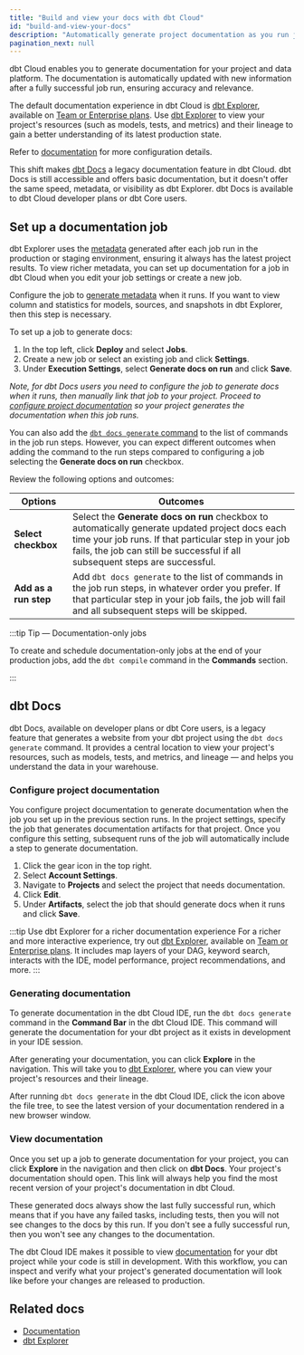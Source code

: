 ```yaml
---
title: "Build and view your docs with dbt Cloud"
id: "build-and-view-your-docs"
description: "Automatically generate project documentation as you run jobs."
pagination_next: null
---
```


dbt Cloud enables you to generate documentation for your project and data platform. The documentation is automatically updated with new information after a fully successful job run, ensuring accuracy and relevance.

The default documentation experience in dbt Cloud is [dbt Explorer](/docs/collaborate/explore-projects), available on [Team or Enterprise plans](https://www.getdbt.com/pricing/). Use [dbt Explorer](/docs/collaborate/explore-projects) to view your project's resources (such as models, tests, and metrics) and their lineage to gain a better understanding of its latest production state.

Refer to [documentation](/docs/build/documentation) for more configuration details.

This shift makes [dbt Docs](#dbt-docs) a legacy documentation feature in dbt Cloud. dbt Docs is still accessible and offers basic documentation, but it doesn't offer the same speed, metadata, or visibility as dbt Explorer. dbt Docs is available to dbt Cloud developer plans or dbt Core users.

## Set up a documentation job

dbt Explorer uses the [metadata](/docs/collaborate/explore-projects#generate-metadata) generated after each job run in the production or staging environment, ensuring it always has the latest project results. To view richer metadata, you can set up documentation for a job in dbt Cloud when you edit your job settings or create a new job.

Configure the job to [generate metadata](/docs/collaborate/explore-projects#generate-metadata) when it runs. If you want to view column and statistics for models, sources, and snapshots in dbt Explorer, then this step is necessary.

To set up a job to generate docs:

1. In the top left, click **Deploy** and select **Jobs**.
2. Create a new job or select an existing job and click **Settings**.
3. Under **Execution Settings**, select **Generate docs on run** and click **Save**.
   <Lightbox src="/img/docs/dbt-cloud/using-dbt-cloud/documentation-job-execution-settings.png" width="65%" title="Setting up a job to generate documentation"/>

*Note, for dbt Docs users you need to configure the job to generate docs when it runs, then manually link that job to your project. Proceed to [configure project documentation](#configure-project-documentation) so your project generates the documentation when this job runs.*

You can also add the [`dbt docs generate` command](/reference/commands/cmd-docs) to the list of commands in the job run steps. However, you can expect different outcomes when adding the command to the run steps compared to configuring a job selecting the **Generate docs on run** checkbox. 

Review the following options and outcomes:

| Options | Outcomes |
|--------| ------- |
| **Select checkbox** | Select the **Generate docs on run** checkbox to automatically generate updated project docs each time your job runs. If that particular step in your job fails, the job can still be successful if all subsequent steps are successful. |
| **Add as a run step** | Add `dbt docs generate` to the list of commands in the job run steps, in whatever order you prefer. If that particular step in your job fails, the job will fail and all subsequent steps will be skipped.   |

:::tip Tip &mdash; Documentation-only jobs 

To create and schedule documentation-only jobs at the end of your production jobs, add the `dbt compile` command in the **Commands** section.

:::

## dbt Docs

dbt Docs, available on developer plans or dbt Core users, is a legacy feature that generates a website from your dbt project using the `dbt docs generate` command. It provides a central location to view your project's resources, such as models, tests, and metrics, and lineage  &mdash; and helps you understand the data in your warehouse.

### Configure project documentation

You configure project documentation to generate documentation when the job you set up in the previous section runs. In the project settings, specify the job that generates documentation artifacts for that project. Once you configure this setting, subsequent runs of the job will automatically include a step to generate documentation.

1. Click the gear icon in the top right.
2. Select **Account Settings**.
3. Navigate to **Projects** and select the project that needs documentation.
4. Click **Edit**.
5. Under **Artifacts**, select the job that should generate docs when it runs and click **Save**.
   <Lightbox src="/img/docs/dbt-cloud/using-dbt-cloud/documentation-project-details.png" width="55%" title="Configuring project documentation"/>

:::tip Use dbt Explorer for a richer documentation experience
For a  richer and more interactive experience, try out [dbt Explorer](/docs/collaborate/explore-projects), available on [Team or Enterprise plans](https://www.getdbt.com/pricing/). It includes map layers of your DAG, keyword search, interacts with the IDE, model performance, project recommendations, and more.
:::

### Generating documentation

To generate documentation in the dbt Cloud IDE, run the `dbt docs generate` command in the **Command Bar** in the dbt Cloud IDE. This command will generate the documentation for your dbt project as it exists in development in your IDE session.

After generating your documentation, you can click **Explore** in the navigation. This will take you to <a href="https://docs.getdbt.com/docs/collaborate/explore-projects">dbt Explorer</a>, where you can view your project's resources and their lineage.

<Lightbox src="/img/docs/dbt-cloud/explore-nav.jpg" width="90%" title="Access dbt Explorer from dbt Cloud by clicking Explore in the navigation."/>

After running `dbt docs generate` in the dbt Cloud IDE, click the icon above the file tree, to see the latest version of your documentation rendered in a new browser window.

### View documentation

Once you set up a job to generate documentation for your project, you can click **Explore** in the navigation and then click on **dbt Docs**. Your project's documentation should open. This link will always help you find the most recent version of your project's documentation in dbt Cloud.

These generated docs always show the last fully successful run, which means that if you have any failed tasks, including tests, then you will not see changes to the docs by this run. If you don't see a fully successful run, then you won't see any changes to the documentation.

The dbt Cloud IDE makes it possible to view [documentation](/docs/build/documentation) for your dbt project while your code is still in development. With this workflow, you can inspect and verify what your project's generated documentation will look like before your changes are released to production.

## Related docs
- [Documentation](/docs/build/documentation)
- [dbt Explorer](/docs/collaborate/explore-projects)
